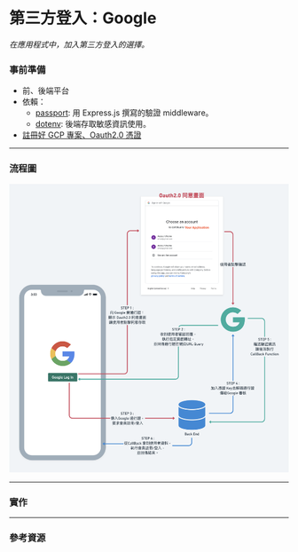 
# 第三方登入：Google

*在應用程式中，加入第三方登入的選擇。*

### 事前準備
- 前、後端平台
- 依賴：
    - [passport](https://github.com/jaredhanson/passport): 用 Express.js 撰寫的驗證 middleware。
    - [dotenv](https://github.com/motdotla/dotenv): 後端存取敏感資訊使用。
- [註冊好 GCP 專案、Oauth2.0 憑證](./google_oauth2#註冊-google-cloud-platform-gcp)

---

### 流程圖
![Google 第三方登入 流程圖](../../static/img/docs/googleService/google_logIn_process.png)

---

### 實作


---

### 參考資源
